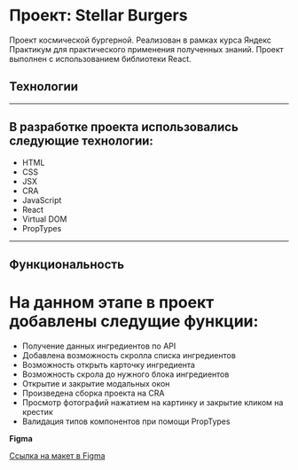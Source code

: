# Проект: Stellar Burgers

Проект космической бургерной. Реализован в рамках курса Яндекс Практикум для практического применения полученных знаний. Проект выполнен с использованием библиотеки React. 

## Технологии
---
## В разработке проекта использовались следующие технологии:

- HTML
- CSS
- JSX
- CRA
- JavaScript
- React
- Virtual DOM
- PropTypes

---
## Функциональность

# На данном этапе в проект добавлены следущие функции: 

- Получение данных ингредиентов по API
- Добавлена возможность скролла списка ингредиентов
- Возможность открыть карточку ингредиента
- Возможность скрола до нужного блока ингредиентов
- Открытие и закрытие модальных окон
- Произведена сборка проекта на CRA
- Просмотр фотографий нажатием на картинку и закрытие кликом на крестик
- Валидация типов компонентов при помощи PropTypes


**Figma**

[Ссылка на макет в Figma](https://www.figma.com/file/tLatiSwpQmOsE3nSReMmqN/React_Bootcamp_Проектные-задачи_external_link?node-id=0-1)